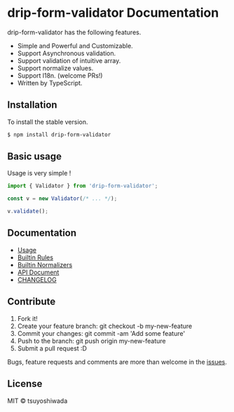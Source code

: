 # drip-form-validator Documentation

drip-form-validator has the following features.

* Simple and Powerful and Customizable.
* Support Asynchronous validation.
* Support validation of intuitive array.
* Support normalize values.
* Support l18n. (welcome PRs!)
* Written by TypeScript.


## Installation

To install the stable version.

```bash
$ npm install drip-form-validator
```


## Basic usage

Usage is very simple !

```javascript
import { Validator } from 'drip-form-validator';

const v = new Validator(/* ... */);

v.validate();
```


## Documentation

* [Usage](usage/README.md)
* [Builtin Rules](rules/README.md)
* [Builtin Normalizers](normalizers/README.md)
* [API Document](https://tsuyoshiwada.github.io/drip-form-validator/api/)
* [CHANGELOG](https://github.com/tsuyoshiwada/drip-form-validator/blob/master/CHANGELOG.md)



## Contribute

1. Fork it!
1. Create your feature branch: git checkout -b my-new-feature
1. Commit your changes: git commit -am 'Add some feature'
1. Push to the branch: git push origin my-new-feature
1. Submit a pull request :D

Bugs, feature requests and comments are more than welcome in the [issues](https://github.com/tsuyoshiwada/drip-form-validator/issues).



## License

MIT © tsuyoshiwada

